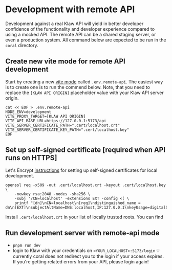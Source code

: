 # Development with remote API

Development against a real Klaw API will yield in better developer confidence of the functionality and developer experience compared to using a mocked API. The remote API can be a shared staging server, or even a production system. All command below are expected to be run in the `coral` directory.

## Create new vite mode for remote API development
Start by creating a new [vite mode](https://vitejs.dev/guide/env-and-mode.html) called `.env.remote-api`. The easiest way is to create one is to run the commend below. Note, that you need to replace the `[KLAW API ORIGIN]` placeholder value with your Klaw API server origin.
```
cat << EOF > .env.remote-api
NODE_ENV=development
VITE_PROXY_TARGET=[KLAW API ORIGIN]
VITE_API_BASE_URL=https://127.0.0.1:5173/api
VITE_SERVER_CERTIFICATE_PATH=".cert/localhost.crt"
VITE_SERVER_CERTIFICATE_KEY_PATH=".cert/localhost.key"
EOF
```

## Set up self-signed certificate [required when API runs on HTTPS]

Let's Encrypt [instructions](https://letsencrypt.org/docs/certificates-for-localhost/#making-and-trusting-your-own-certificates) for setting up self-signed certificates for local development. 

```
openssl req -x509 -out .cert/localhost.crt -keyout .cert/localhost.key \
    -newkey rsa:2048 -nodes -sha256 \
    -subj '/CN=localhost' -extensions EXT -config <( \
    printf "[dn]\nCN=localhost\n[req]\ndistinguished_name = dn\n[EXT]\nsubjectAltName=DNS:localhost,IP:127.0.0.1\nkeyUsage=digitalSignature\nextendedKeyUsage=serverAuth")
```

Install `.cert/localhost.crt` in your list of locally trusted roots. You can find  

## Run development server with remote-api mode

- `pnpm run dev`
- login to Klaw with your credentials on `<YOUR_LOCALHOST>:5173/login`
💡currently coral does not redirect you to the login if your access expires. If you're getting related errors from your API, please login again!  